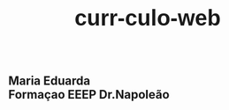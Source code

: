 # curr-culo-web
<!DOCTYPE html>
<html lang="en">
<head>
    <meta charset="UTF-8">
    <meta http-equiv="X-UA-Compatible" content="IE=edge">
    <meta name="viewport" content="width=device-width, initial-scale=1.0">
    <title>Curriculo</title>
    <link rel="stylesheet" type="text/css" href="curri.css">
</head>
    <body> 
        <div class="paragrafo2" style="background-color: rgb(245, 209, 242);"></div>
    <h2> Maria Eduarda <br>
        Formaçao EEEP Dr.Napoleão<br>
    </h2>   
        </div>
    <style>


         </style>

<div class="imagem">

      <img src="eduarda.jpg" class="rounded-circle" width="300" height="300" style="border-radius: 150px;">
      </div>
    </a>

    <div class="paragrafo1" style="background-color: rgb(224, 188, 221);" >
    <h1>
        Olá,meu nome é Maria Eduarda Saraiva Tavares dos Santos.<br>
        
        Tenho 17 anos.<br>moro em Jardim-ce. <br>
         faço o curso tecnica em informática.<br>
           
    </h1>
</div>

    <section><h1>
        
        <div class="container-fluid text-center margin"></div>
        <img src="pcc.png"  width="200" height="200";>
        
        </h1>
        </div>
        </section>
    <div class="paragrafo2" style="background-color: rgb(224, 188, 221);">
    <h3>ESTOU ME ESPECIALIZANDO EM:<br>
        progamacão,redes e robótica<br>
                      <br>
        TAMBEM TENHO FORMAÇÃO TECNICA EM: <br>
        telefonista,atendente de loja,atendente de clinica e 
        Assistente adiministrativo.


    </div>

</h3>


<div class="paragrafo1" style="background-color: rgb(224, 188, 211);" >
    <h5>
        
    </h5>
</div>

<h4>
    <ul> 

           <div >
               <a href="https://pt-br.facebook.com/login/device-based/regular/login/">

                <img src="ff-removebg-preview.png" rounded-circle  width="80" height="80"; >
               </a>

               <a href="https://www.instagram.com/eduardatavarees_/">

                <img src="iib-removebg-preview.png" rounded-circle  width="130" height="80"; >
               </a>

               <a href="https://github.com/Eduardatavarees">

                <img src="github-removebg-preview.png" rounded-circle  width="130" height="80"; >
               </a>

               <a href="http://wa.me/5500999025668">

                <img src="wttsb-removebg-preview.png" rounded-circle  width="130" height="80"; >
               </a>
        
    </ul>
    </h4>
</div>
  
</body>
</html>

body{
    background-color: rgb(211, 112, 181);
}
h1{
    text-align: center;
    padding-top: 50px;
    padding-bottom: 50px;
    font-size: 40px;
    font-family: Arial;
    
   
}
.imagem{
  margin-left: 500px;
}

img{
  left: 40px; 
  
}


 h3{
   text-align: center;
   padding-top: 2px;
    padding-bottom: 2px;
    font-size: 40px;
    font-family: 'Courier New', Courier, monospace;
 }

 h2{
  text-align: center;
  position: relative;
    padding-top: 60px;
    font-size: 50px;
    font-family:'Courier New', Courier, monospace;
    padding-left: 56px;
    
    
   }
   h4{
    text-align: center;
   }
   

   p{

    padding-top: 2px;
     padding-bottom: 2px;
     font-size: 20px;
     font-family: arial;     
   }


   .paragrafo1 h1{
     font-family: 'Courier New', Courier, monospace;
   }

